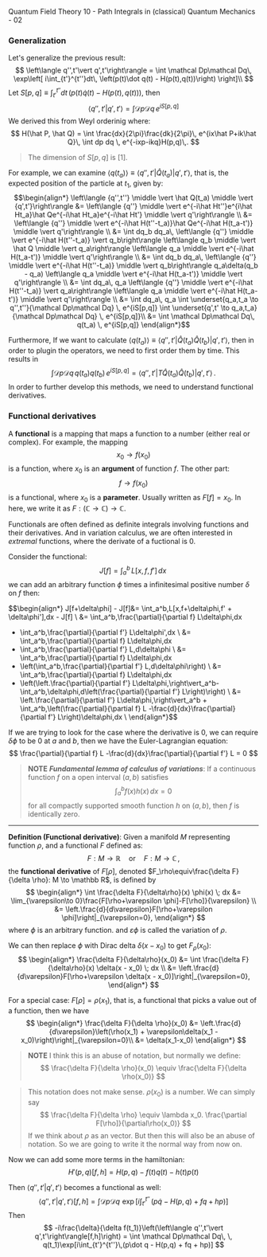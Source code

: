 Quantum Field Theory 10 - Path Integrals in (classical) Quantum Mechanics - 02


### Generalization

Let's generalize the previous result:
$$
\left\langle q'',t'\vert q',t'\right\rangle =
\int \mathcal Dp\mathcal Dq\,
\exp\left[
  i\int_{t'}^{t''}dt\, \left(p(t)\dot q(t) - H(p(t),q(t))\right)
\right]\\
$$
Let $S[p,q] \equiv \int_{t'}^{t''}dt\, \left(p(t)\dot q(t) - H(p(t),q(t))\right)$, then
$$
\left\langle q'',t'\vert q',t'\right\rangle = \int \mathcal Dp\mathcal Dq\, e^{iS[p,q]}
$$
We derived this from Weyl orderinig where:
$$
H(\hat P, \hat Q) = \int \frac{dx}{2\pi}\frac{dk}{2\pi}\, e^{ix\hat P+ik\hat Q}\,
\int dp dq \, e^{-ixp-ikq}H(p,q)\,.
$$

> The dimension of $S[p,q]$ is $[1]$.

For example, we can examine $\langle q(t_a) \rangle \equiv \left\langle {q'',t'}\middle\vert \hat Q(t_a)\middle\vert q',t'\right\rangle$, that is, the expected position of the particle at $t_1$, given by:
$$\begin{align*}
\left\langle {q'',t''} \middle \vert \hat Q(t_a) \middle \vert {q',t'}\right\rangle
&=
\left\langle {q''} \middle \vert e^{-i\hat Ht''}e^{i\hat Ht_a}\hat Qe^{-i\hat Ht_a}e^{-i\hat Ht'} \middle \vert q'\right\rangle \\
&=
\left\langle {q''} \middle \vert e^{-i\hat H(t''-t_a)}\hat Qe^{-i\hat H(t_a-t')} \middle \vert q'\right\rangle \\
&=
\int dq_b dq_a\,
\left\langle {q''} \middle \vert e^{-i\hat H(t''-t_a)} \vert q_b\right\rangle
\left\langle q_b \middle \vert \hat Q \middle \vert q_a\right\rangle
\left\langle q_a \middle \vert
e^{-i\hat H(t_a-t')} \middle \vert q'\right\rangle \\
&=
\int dq_b dq_a\,
\left\langle {q''} \middle \vert e^{-i\hat H(t''-t_a)} \middle \vert q_b\right\rangle
q_a\delta(q_b - q_a)
\left\langle q_a \middle \vert
e^{-i\hat H(t_a-t')} \middle \vert q'\right\rangle \\
&=
\int dq_a\,
q_a
\left\langle {q''} \middle \vert e^{-i\hat H(t''-t_a)} \vert q_a\right\rangle
\left\langle q_a \middle \vert e^{-i\hat H(t_a-t')} \middle \vert q'\right\rangle \\
&=
\int dq_a\,
q_a
\int \underset{q_a,t_a \to q'',t''}{\mathcal Dp\mathcal Dq} \, e^{iS[p,q]}
\int \underset{q',t' \to q_a,t_a}{\mathcal Dp\mathcal Dq} \, e^{iS[p,q]}\\
&=
\int \mathcal Dp\mathcal Dq\, q(t_a) \, e^{iS[p,q]}
\end{align*}$$

Furthermore, If we want to calculate $\langle q(t_a) \rangle \equiv \left\langle {q'',t'}\middle\vert \hat Q(t_a) \hat Q(t_b)\middle\vert q',t'\right\rangle$, then in order to plugin the operators, we need to first order them by time. This results in
$$
\int \mathcal Dp\mathcal Dq\, q(t_a) q(t_b) \, e^{iS[p,q]} =
\left\langle {q'',t'}\middle\vert T \hat Q(t_a) \hat Q(t_b)\middle\vert q',t'\right\rangle\,.
$$
In order to further develop this methods, we need to understand functional derivatives.

### Functional derivatives
A **functional** is a mapping that maps a function to a number (either real or complex). For example, the mapping
$$
x_0 \to f(x_0)
$$
is a function, where $x_0$ is an **argument** of function $f$. The other part:
$$
f \to f(x_0)
$$
is a functional, where $x_0$ is a **parameter**. Usually written as $F[f] = x_0$. In here, we write it as $F: (\mathbb C \to \mathbb C) \to \mathbb C$.

Functionals are often defined as definite integrals involving functions and their derivatives. And in variation calculus, we are often interested in _extremal_ functions, where the derivate of a fuctional is $0$.

Consider the functional:
$$
J[f] = \int_a^b\,L[x,f,f']\,dx\,
$$
we can add an arbitrary function $\phi$ times a infinitesimal positive number $\delta$ on $f$ then:

$$\begin{align*}
J[f+\delta\phi] - J[f]&= \int_a^b\,L[x,f+\delta\phi,f' + \delta\phi']\,dx - J[f] \\
&= \int_a^b\,\frac{\partial}{\partial f} L\delta\phi\,dx
 + \int_a^b\,\frac{\partial}{\partial f'} L\delta\phi'\,dx \\
&= \int_a^b\,\frac{\partial}{\partial f} L\delta\phi\,dx
 + \int_a^b\,\frac{\partial}{\partial f'} L\,d\delta\phi \\
&= \int_a^b\,\frac{\partial}{\partial f} L\delta\phi\,dx
 + \left(\int_a^b\,\frac{\partial}{\partial f'} L\,d\delta\phi\right) \\
&= \int_a^b\,\frac{\partial}{\partial f} L\delta\phi\,dx
 + \left(\left.\frac{\partial}{\partial f'} L\delta\phi\,\right\vert_a^b-\int_a^b\,\delta\phi\,d\left(\frac{\partial}{\partial f'} L\right)\right) \\
 &= \left.\frac{\partial}{\partial f'} L\delta\phi\,\right\vert_a^b +
 \int_a^b\,\left(\frac{\partial}{\partial f} L
 -\frac{d}{dx}\frac{\partial}{\partial f'} L\right)\delta\phi\,dx \\
\end{align*}$$

If we are trying to look for the case where the derivative is $0$, we can require $\delta\phi$ to be $0$ at $a$ and $b$, then we have the Euler-Lagrangian equation:
$$
\frac{\partial}{\partial f} L
 -\frac{d}{dx}\frac{\partial}{\partial f'} L = 0
$$

> **NOTE** ***Fundamental lemma of calculus of variations***: If a continuous function $f$ on a open interval $(a, b)$ satisfies
$$
\int_a^b f(x)h(x)\,dx =0
$$
for all compactly supported smooth function $h$ on $(a, b)$, then $f$ is identically zero.

---

**Definition (Functional derivative)**: Given a manifold $M$ representing function $\rho$, and a functional $F$ defined as:
$$
F: M \to \mathbb R\quad\text{or}\quad F:M \to \mathbb C\,,
$$
the **functional derivative** of $F[\rho]$, denoted $F_\rho\equiv\frac{\delta F}{\delta \rho}: M \to \mathbb R$, is defined by
$$
\begin{align*}
 \int \frac{\delta F}{\delta\rho}(x) \phi(x) \; dx
&= \lim_{\varepsilon\to 0}\frac{F[\rho+\varepsilon \phi]-F[\rho]}{\varepsilon} \\
&= \left.\frac{d}{d\varepsilon}F[\rho+\varepsilon \phi]\right|_{\varepsilon=0},
\end{align*}
$$
where $\phi$ is an arbitrary function. and $\varepsilon\phi$ is called the variation of $\rho$.

We can then replace $\phi$ with Dirac delta $\delta(x - x_0)$ to get $F_\rho(x_0)$:
$$
\begin{align*}
\frac{\delta F}{\delta\rho}(x_0) &=
\int \frac{\delta F}{\delta\rho}(x) \delta(x - x_0) \; dx \\
&= \left.\frac{d}{d\varepsilon}F[\rho+\varepsilon \delta(x - x_0)]\right|_{\varepsilon=0},
\end{align*}
$$

For a special case: $F[\rho] = \rho(x_1)$, that is, a functional that picks a value out of a function, then we have
$$
\begin{align*}
\frac{\delta F}{\delta \rho}(x_0)
&=
\left.\frac{d}{d\varepsilon}\left(\rho(x_1) + \varepsilon\delta(x_1 - x_0)\right)\right|_{\varepsilon=0}\\
&= \delta(x_1-x_0)
\end{align*}
$$

> **NOTE** I think this is an abuse of notation, but normally we define:
$$
\frac{\delta F}{\delta \rho}(x_0) \equiv \frac{\delta F}{\delta \rho(x_0)}
$$

> This notation does not make sense. $\rho(x_0)$ is a number. We can simply
say
$$
\frac{\delta F}{\delta \rho} \equiv \lambda x_0. \frac{\partial F[\rho]}{\partial\rho(x_0)}
$$
If we think about $\rho$ as an vector. But then this will also be an abuse of notation.
So we are going to write it the normal way from now on.

Now we can add some more terms in the hamiltonian:
$$
H'(p,q)[f,h] = H(p,q) - f(t)q(t) - h(t)p(t)
$$

Then $\left\langle q'',t'\vert q',t'\right\rangle$ becomes a functional as well:
$$
\left\langle q'',t'\vert q',t'\right\rangle[f,h]
= \int \mathcal Dp\mathcal Dq\, \, \exp[i\int_{t'}^{t''}\,(p\dot q - H(p,q) + fq + hp)]
$$
Then
$$
-i\frac{\delta}{\delta f(t_1)}\left(\left\langle q'',t'\vert q',t'\right\rangle[f,h]\right)
= \int \mathcal Dp\mathcal Dq\, \, q(t_1)\exp[i\int_{t'}^{t''}\,(p\dot q - H(p,q) + fq + hp)]
$$
